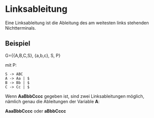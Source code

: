 Linksableitung
===

Eine Linksableitung ist die Ableitung des am weitesten links stehenden 
Nichtterminals.

## Beispiel

G={{A,B,C,S}, {a,b,c}, S, P}

mit P:

```
S -> ABC
A -> Aa | $
B -> Bb | $
C -> Cc | $
```

Wenn **AaBbbCccc** gegeben ist, sind zwei Linksableitungen möglich, 
nämlich genau die Ableitungen der Variable **A**:

**AaaBbbCccc** oder **aBbbCccc**
